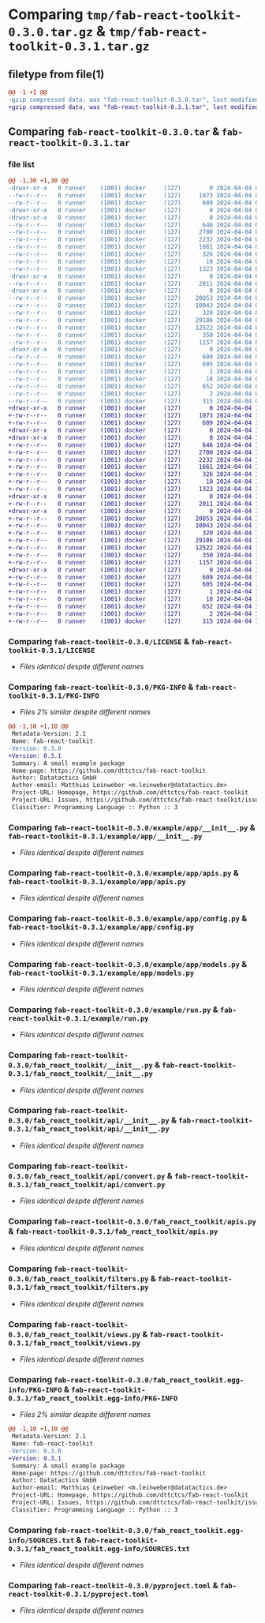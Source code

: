# Comparing `tmp/fab-react-toolkit-0.3.0.tar.gz` & `tmp/fab-react-toolkit-0.3.1.tar.gz`

## filetype from file(1)

```diff
@@ -1 +1 @@
-gzip compressed data, was "fab-react-toolkit-0.3.0.tar", last modified: Thu Apr  4 09:42:32 2024, max compression
+gzip compressed data, was "fab-react-toolkit-0.3.1.tar", last modified: Thu Apr  4 10:01:31 2024, max compression
```

## Comparing `fab-react-toolkit-0.3.0.tar` & `fab-react-toolkit-0.3.1.tar`

### file list

```diff
@@ -1,30 +1,30 @@
-drwxr-xr-x   0 runner    (1001) docker     (127)        0 2024-04-04 09:42:32.191697 fab-react-toolkit-0.3.0/
--rw-r--r--   0 runner    (1001) docker     (127)     1073 2024-04-04 09:42:23.000000 fab-react-toolkit-0.3.0/LICENSE
--rw-r--r--   0 runner    (1001) docker     (127)      609 2024-04-04 09:42:32.191697 fab-react-toolkit-0.3.0/PKG-INFO
-drwxr-xr-x   0 runner    (1001) docker     (127)        0 2024-04-04 09:42:32.187697 fab-react-toolkit-0.3.0/example/
-drwxr-xr-x   0 runner    (1001) docker     (127)        0 2024-04-04 09:42:32.187697 fab-react-toolkit-0.3.0/example/app/
--rw-r--r--   0 runner    (1001) docker     (127)      646 2024-04-04 09:42:23.000000 fab-react-toolkit-0.3.0/example/app/__init__.py
--rw-r--r--   0 runner    (1001) docker     (127)     2700 2024-04-04 09:42:23.000000 fab-react-toolkit-0.3.0/example/app/apis.py
--rw-r--r--   0 runner    (1001) docker     (127)     2232 2024-04-04 09:42:23.000000 fab-react-toolkit-0.3.0/example/app/config.py
--rw-r--r--   0 runner    (1001) docker     (127)     1661 2024-04-04 09:42:23.000000 fab-react-toolkit-0.3.0/example/app/models.py
--rw-r--r--   0 runner    (1001) docker     (127)      326 2024-04-04 09:42:23.000000 fab-react-toolkit-0.3.0/example/readme.md
--rw-r--r--   0 runner    (1001) docker     (127)       10 2024-04-04 09:42:23.000000 fab-react-toolkit-0.3.0/example/requirements.txt
--rw-r--r--   0 runner    (1001) docker     (127)     1323 2024-04-04 09:42:23.000000 fab-react-toolkit-0.3.0/example/run.py
-drwxr-xr-x   0 runner    (1001) docker     (127)        0 2024-04-04 09:42:32.187697 fab-react-toolkit-0.3.0/fab_react_toolkit/
--rw-r--r--   0 runner    (1001) docker     (127)     2011 2024-04-04 09:42:23.000000 fab-react-toolkit-0.3.0/fab_react_toolkit/__init__.py
-drwxr-xr-x   0 runner    (1001) docker     (127)        0 2024-04-04 09:42:32.191697 fab-react-toolkit-0.3.0/fab_react_toolkit/api/
--rw-r--r--   0 runner    (1001) docker     (127)    20853 2024-04-04 09:42:23.000000 fab-react-toolkit-0.3.0/fab_react_toolkit/api/__init__.py
--rw-r--r--   0 runner    (1001) docker     (127)    10043 2024-04-04 09:42:23.000000 fab-react-toolkit-0.3.0/fab_react_toolkit/api/convert.py
--rw-r--r--   0 runner    (1001) docker     (127)      320 2024-04-04 09:42:23.000000 fab-react-toolkit-0.3.0/fab_react_toolkit/api/decorators.py
--rw-r--r--   0 runner    (1001) docker     (127)    29186 2024-04-04 09:42:23.000000 fab-react-toolkit-0.3.0/fab_react_toolkit/apis.py
--rw-r--r--   0 runner    (1001) docker     (127)    12522 2024-04-04 09:42:23.000000 fab-react-toolkit-0.3.0/fab_react_toolkit/filters.py
--rw-r--r--   0 runner    (1001) docker     (127)      350 2024-04-04 09:42:23.000000 fab-react-toolkit-0.3.0/fab_react_toolkit/interface.py
--rw-r--r--   0 runner    (1001) docker     (127)     1157 2024-04-04 09:42:23.000000 fab-react-toolkit-0.3.0/fab_react_toolkit/views.py
-drwxr-xr-x   0 runner    (1001) docker     (127)        0 2024-04-04 09:42:32.191697 fab-react-toolkit-0.3.0/fab_react_toolkit.egg-info/
--rw-r--r--   0 runner    (1001) docker     (127)      609 2024-04-04 09:42:32.000000 fab-react-toolkit-0.3.0/fab_react_toolkit.egg-info/PKG-INFO
--rw-r--r--   0 runner    (1001) docker     (127)      605 2024-04-04 09:42:32.000000 fab-react-toolkit-0.3.0/fab_react_toolkit.egg-info/SOURCES.txt
--rw-r--r--   0 runner    (1001) docker     (127)        1 2024-04-04 09:42:32.000000 fab-react-toolkit-0.3.0/fab_react_toolkit.egg-info/dependency_links.txt
--rw-r--r--   0 runner    (1001) docker     (127)       18 2024-04-04 09:42:32.000000 fab-react-toolkit-0.3.0/fab_react_toolkit.egg-info/top_level.txt
--rw-r--r--   0 runner    (1001) docker     (127)      652 2024-04-04 09:42:23.000000 fab-react-toolkit-0.3.0/pyproject.toml
--rw-r--r--   0 runner    (1001) docker     (127)        2 2024-04-04 09:42:23.000000 fab-react-toolkit-0.3.0/requirements.txt
--rw-r--r--   0 runner    (1001) docker     (127)      315 2024-04-04 09:42:32.191697 fab-react-toolkit-0.3.0/setup.cfg
+drwxr-xr-x   0 runner    (1001) docker     (127)        0 2024-04-04 10:01:31.167357 fab-react-toolkit-0.3.1/
+-rw-r--r--   0 runner    (1001) docker     (127)     1073 2024-04-04 10:01:17.000000 fab-react-toolkit-0.3.1/LICENSE
+-rw-r--r--   0 runner    (1001) docker     (127)      609 2024-04-04 10:01:31.167357 fab-react-toolkit-0.3.1/PKG-INFO
+drwxr-xr-x   0 runner    (1001) docker     (127)        0 2024-04-04 10:01:31.163357 fab-react-toolkit-0.3.1/example/
+drwxr-xr-x   0 runner    (1001) docker     (127)        0 2024-04-04 10:01:31.163357 fab-react-toolkit-0.3.1/example/app/
+-rw-r--r--   0 runner    (1001) docker     (127)      646 2024-04-04 10:01:17.000000 fab-react-toolkit-0.3.1/example/app/__init__.py
+-rw-r--r--   0 runner    (1001) docker     (127)     2700 2024-04-04 10:01:17.000000 fab-react-toolkit-0.3.1/example/app/apis.py
+-rw-r--r--   0 runner    (1001) docker     (127)     2232 2024-04-04 10:01:17.000000 fab-react-toolkit-0.3.1/example/app/config.py
+-rw-r--r--   0 runner    (1001) docker     (127)     1661 2024-04-04 10:01:17.000000 fab-react-toolkit-0.3.1/example/app/models.py
+-rw-r--r--   0 runner    (1001) docker     (127)      326 2024-04-04 10:01:17.000000 fab-react-toolkit-0.3.1/example/readme.md
+-rw-r--r--   0 runner    (1001) docker     (127)       10 2024-04-04 10:01:17.000000 fab-react-toolkit-0.3.1/example/requirements.txt
+-rw-r--r--   0 runner    (1001) docker     (127)     1323 2024-04-04 10:01:17.000000 fab-react-toolkit-0.3.1/example/run.py
+drwxr-xr-x   0 runner    (1001) docker     (127)        0 2024-04-04 10:01:31.163357 fab-react-toolkit-0.3.1/fab_react_toolkit/
+-rw-r--r--   0 runner    (1001) docker     (127)     2011 2024-04-04 10:01:17.000000 fab-react-toolkit-0.3.1/fab_react_toolkit/__init__.py
+drwxr-xr-x   0 runner    (1001) docker     (127)        0 2024-04-04 10:01:31.167357 fab-react-toolkit-0.3.1/fab_react_toolkit/api/
+-rw-r--r--   0 runner    (1001) docker     (127)    20853 2024-04-04 10:01:17.000000 fab-react-toolkit-0.3.1/fab_react_toolkit/api/__init__.py
+-rw-r--r--   0 runner    (1001) docker     (127)    10043 2024-04-04 10:01:17.000000 fab-react-toolkit-0.3.1/fab_react_toolkit/api/convert.py
+-rw-r--r--   0 runner    (1001) docker     (127)      320 2024-04-04 10:01:17.000000 fab-react-toolkit-0.3.1/fab_react_toolkit/api/decorators.py
+-rw-r--r--   0 runner    (1001) docker     (127)    29186 2024-04-04 10:01:17.000000 fab-react-toolkit-0.3.1/fab_react_toolkit/apis.py
+-rw-r--r--   0 runner    (1001) docker     (127)    12522 2024-04-04 10:01:17.000000 fab-react-toolkit-0.3.1/fab_react_toolkit/filters.py
+-rw-r--r--   0 runner    (1001) docker     (127)      350 2024-04-04 10:01:17.000000 fab-react-toolkit-0.3.1/fab_react_toolkit/interface.py
+-rw-r--r--   0 runner    (1001) docker     (127)     1157 2024-04-04 10:01:17.000000 fab-react-toolkit-0.3.1/fab_react_toolkit/views.py
+drwxr-xr-x   0 runner    (1001) docker     (127)        0 2024-04-04 10:01:31.167357 fab-react-toolkit-0.3.1/fab_react_toolkit.egg-info/
+-rw-r--r--   0 runner    (1001) docker     (127)      609 2024-04-04 10:01:31.000000 fab-react-toolkit-0.3.1/fab_react_toolkit.egg-info/PKG-INFO
+-rw-r--r--   0 runner    (1001) docker     (127)      605 2024-04-04 10:01:31.000000 fab-react-toolkit-0.3.1/fab_react_toolkit.egg-info/SOURCES.txt
+-rw-r--r--   0 runner    (1001) docker     (127)        1 2024-04-04 10:01:31.000000 fab-react-toolkit-0.3.1/fab_react_toolkit.egg-info/dependency_links.txt
+-rw-r--r--   0 runner    (1001) docker     (127)       18 2024-04-04 10:01:31.000000 fab-react-toolkit-0.3.1/fab_react_toolkit.egg-info/top_level.txt
+-rw-r--r--   0 runner    (1001) docker     (127)      652 2024-04-04 10:01:17.000000 fab-react-toolkit-0.3.1/pyproject.toml
+-rw-r--r--   0 runner    (1001) docker     (127)        2 2024-04-04 10:01:17.000000 fab-react-toolkit-0.3.1/requirements.txt
+-rw-r--r--   0 runner    (1001) docker     (127)      315 2024-04-04 10:01:31.167357 fab-react-toolkit-0.3.1/setup.cfg
```

### Comparing `fab-react-toolkit-0.3.0/LICENSE` & `fab-react-toolkit-0.3.1/LICENSE`

 * *Files identical despite different names*

### Comparing `fab-react-toolkit-0.3.0/PKG-INFO` & `fab-react-toolkit-0.3.1/PKG-INFO`

 * *Files 2% similar despite different names*

```diff
@@ -1,10 +1,10 @@
 Metadata-Version: 2.1
 Name: fab-react-toolkit
-Version: 0.3.0
+Version: 0.3.1
 Summary: A small example package
 Home-page: https://github.com/dttctcs/fab-react-toolkit
 Author: Datatactics GmbH
 Author-email: Matthias Leinweber <m.leinweber@datatactics.de>
 Project-URL: Homepage, https://github.com/dttctcs/fab-react-toolkit
 Project-URL: Issues, https://github.com/dttctcs/fab-react-toolkit/issues
 Classifier: Programming Language :: Python :: 3
```

### Comparing `fab-react-toolkit-0.3.0/example/app/__init__.py` & `fab-react-toolkit-0.3.1/example/app/__init__.py`

 * *Files identical despite different names*

### Comparing `fab-react-toolkit-0.3.0/example/app/apis.py` & `fab-react-toolkit-0.3.1/example/app/apis.py`

 * *Files identical despite different names*

### Comparing `fab-react-toolkit-0.3.0/example/app/config.py` & `fab-react-toolkit-0.3.1/example/app/config.py`

 * *Files identical despite different names*

### Comparing `fab-react-toolkit-0.3.0/example/app/models.py` & `fab-react-toolkit-0.3.1/example/app/models.py`

 * *Files identical despite different names*

### Comparing `fab-react-toolkit-0.3.0/example/run.py` & `fab-react-toolkit-0.3.1/example/run.py`

 * *Files identical despite different names*

### Comparing `fab-react-toolkit-0.3.0/fab_react_toolkit/__init__.py` & `fab-react-toolkit-0.3.1/fab_react_toolkit/__init__.py`

 * *Files identical despite different names*

### Comparing `fab-react-toolkit-0.3.0/fab_react_toolkit/api/__init__.py` & `fab-react-toolkit-0.3.1/fab_react_toolkit/api/__init__.py`

 * *Files identical despite different names*

### Comparing `fab-react-toolkit-0.3.0/fab_react_toolkit/api/convert.py` & `fab-react-toolkit-0.3.1/fab_react_toolkit/api/convert.py`

 * *Files identical despite different names*

### Comparing `fab-react-toolkit-0.3.0/fab_react_toolkit/apis.py` & `fab-react-toolkit-0.3.1/fab_react_toolkit/apis.py`

 * *Files identical despite different names*

### Comparing `fab-react-toolkit-0.3.0/fab_react_toolkit/filters.py` & `fab-react-toolkit-0.3.1/fab_react_toolkit/filters.py`

 * *Files identical despite different names*

### Comparing `fab-react-toolkit-0.3.0/fab_react_toolkit/views.py` & `fab-react-toolkit-0.3.1/fab_react_toolkit/views.py`

 * *Files identical despite different names*

### Comparing `fab-react-toolkit-0.3.0/fab_react_toolkit.egg-info/PKG-INFO` & `fab-react-toolkit-0.3.1/fab_react_toolkit.egg-info/PKG-INFO`

 * *Files 2% similar despite different names*

```diff
@@ -1,10 +1,10 @@
 Metadata-Version: 2.1
 Name: fab-react-toolkit
-Version: 0.3.0
+Version: 0.3.1
 Summary: A small example package
 Home-page: https://github.com/dttctcs/fab-react-toolkit
 Author: Datatactics GmbH
 Author-email: Matthias Leinweber <m.leinweber@datatactics.de>
 Project-URL: Homepage, https://github.com/dttctcs/fab-react-toolkit
 Project-URL: Issues, https://github.com/dttctcs/fab-react-toolkit/issues
 Classifier: Programming Language :: Python :: 3
```

### Comparing `fab-react-toolkit-0.3.0/fab_react_toolkit.egg-info/SOURCES.txt` & `fab-react-toolkit-0.3.1/fab_react_toolkit.egg-info/SOURCES.txt`

 * *Files identical despite different names*

### Comparing `fab-react-toolkit-0.3.0/pyproject.toml` & `fab-react-toolkit-0.3.1/pyproject.toml`

 * *Files identical despite different names*

